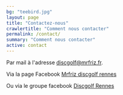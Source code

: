 ```yaml
---
bg: "teebird.jpg"
layout: page
title: "Contactez-nous"
crawlertitle: "Comment nous contacter"
permalink: /contact/
summary: "Comment nous contacter"
active: contact
---
```


Par mail à l'adresse [discgolf@mrfriz.fr](mailto:discgolf@mrfriz.fr).

Via la page Facebook [Mrfriz discgolf rennes](https://www.facebook.com/Mr-Friz-Disc-Golf-Rennes-347602635615270/)

Ou via le groupe facebook [Discgolf Rennes](https://www.facebook.com/groups/3830557627025395)
